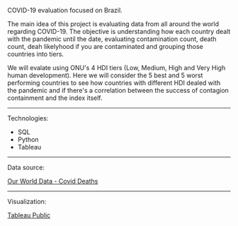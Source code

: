 COVID-19 evaluation focused on Brazil.

The main idea of this project is evaluating data from all around the world regarding COVID-19.
The objective is understanding how each country dealt with the pandemic until the date, evaluating contamination count, death count, deah likelyhood if you are contaminated and grouping those countries into tiers.

We will evalate using ONU's 4 HDI tiers (Low, Medium, High and Very High human development). Here we will consider the 5 best and 5 worst performing countries to see how countries with different HDI dealed with the pandemic and if there's a correlation between the success of contagion containment and the index itself.

------

Technologies:

- SQL
- Python
- Tableau


------

Data source: <p><a href="https://ourworldindata.org/covid-deaths">Our World Data - Covid Deaths</a><p>

------

Visualization: <p><a href="https://public.tableau.com/app/profile/thyago8611/viz/COVID19_16275960838620/Dashboard?publish=yes">Tableau Public</a><p>
